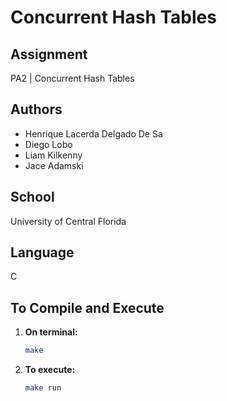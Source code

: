 # Concurrent Hash Tables

## Assignment
PA2 | Concurrent Hash Tables

## Authors
- Henrique Lacerda Delgado De Sa
- Diego Lobo
- Liam Kilkenny
- Jace Adamski

## School
University of Central Florida

## Language
C

## To Compile and Execute
1. **On terminal:**
    ```bash
    make
    ```

2. **To execute:**
    ```bash
    make run
    ```
